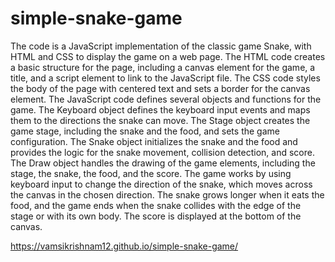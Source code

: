 # simple-snake-game
The code is a JavaScript implementation of the classic game Snake, with HTML and CSS to display the game on a web page. The HTML code creates a basic structure for the page, including a canvas element for the game, a title, and a script element to link to the JavaScript file. The CSS code styles the body of the page with centered text and sets a border for the canvas element.
The JavaScript code defines several objects and functions for the game. The Keyboard object defines the keyboard input events and maps them to the directions the snake can move. The Stage object creates the game stage, including the snake and the food, and sets the game configuration. The Snake object initializes the snake and the food and provides the logic for the snake movement, collision detection, and score. The Draw object handles the drawing of the game elements, including the stage, the snake, the food, and the score.
The game works by using keyboard input to change the direction of the snake, which moves across the canvas in the chosen direction. The snake grows longer when it eats the food, and the game ends when the snake collides with the edge of the stage or with its own body. The score is displayed at the bottom of the canvas.

 https://vamsikrishnam12.github.io/simple-snake-game/
